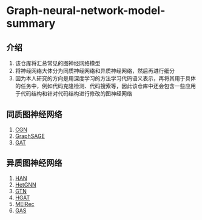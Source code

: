 # Graph-neural-network-model-summary
## 介绍
1. 该仓库将汇总常见的图神经网络模型
2. 将神经网络大体分为同质神经网络和异质神经网络，然后再进行细分
3. 因为本人研究的方向是用深度学习的方法学习代码语义表示，再将其用于具体的任务中，例如代码克隆检测、代码搜索等，因此该仓库中还会包含一些应用于代码结构和针对代码结构进行修改的图神经网络
## 同质图神经网络
1. [CGN](https://arxiv.org/pdf/1609.02907.pdf)
2. [GraphSAGE](https://arxiv.org/pdf/1706.02216.pdf)
3. [GAT](https://arxiv.org/pdf/1710.10903.pdf)

## 异质图神经网络
1. [HAN](https://arxiv.org/pdf/1903.07293.pdf)
2. [HetGNN](https://dl.acm.org/doi/pdf/10.1145/3292500.3330961)
3. [GTN](https://arxiv.org/pdf/1911.06455.pdf)
4. [HGAT](https://dl.acm.org/doi/pdf/10.1145/3308558.3313562)
5. [MEIRec](https://dl.acm.org/doi/pdf/10.1145/3292500.3330673)
6. [GAS](https://dl.acm.org/doi/pdf/10.1145/3357384.3357820)